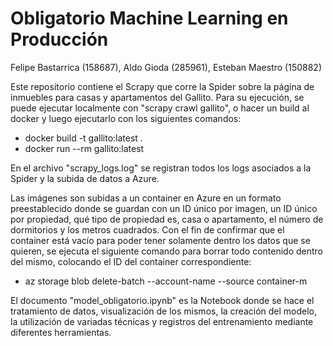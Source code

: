 # Obligatorio Machine Learning en Producción

Felipe Bastarrica (158687), Aldo Gioda (285961), Esteban Maestro (150882)

Este repositorio contiene el Scrapy que corre la Spider sobre la página de inmuebles para casas y apartamentos del Gallito. Para su ejecución, se puede ejecutar localmente con "scrapy crawl gallito", o hacer un build al docker y luego ejecutarlo con los siguientes comandos:

* docker build -t gallito:latest .  
* docker run --rm gallito:latest   

En el archivo "scrapy_logs.log" se registran todos los logs asociados a la Spider y la subida de datos a Azure.

Las imágenes son subidas a un container en Azure en un formato preestablecido donde se guardan con un ID único por imagen, un ID único por propiedad, qué tipo de propiedad es, casa o apartamento, el número de dormitorios y los metros cuadrados. Con el fin de confirmar que el container está vacío para poder tener solamente dentro los datos que se quieren, se ejecuta el siguiente comando para borrar todo contenido dentro del mismo, colocando el ID del container correspondiente: 

* az storage blob delete-batch --account-name <CONTAINER> --source container-m

El documento "model_obligatorio.ipynb" es la Notebook donde se hace el tratamiento de datos, visualización de los mismos, la creación del modelo, la utilización de variadas técnicas y registros del entrenamiento mediante diferentes herramientas. 

